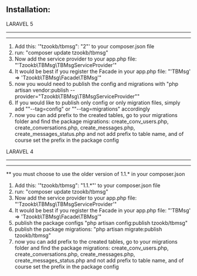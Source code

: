 Installation:
----------------

LARAVEL 5
________________
________________

1. Add this: '"tzookb/tbmsg": "2"' to your composer.json file
2. run: "composer update tzookb/tbmsg"
3. Now add the service provider to your app.php file: "'Tzookb\TBMsg\TBMsgServiceProvider'"
4. It would be best if you register the Facade in your app.php file: "'TBMsg' => 'Tzookb\TBMsg\Facade\TBMsg'"
5. now you would need to publish the config and migrations with
    "php artisan vendor:publish --provider="Tzookb\TBMsg\TBMsgServiceProvider""
6. If you would like to publish only config or only migration files, simply add
    ""--tag=config" or ""--tag=migrations" accordingly
7. now you can add prefix to the created tables, go to your migrations folder and find the package migrations:
create_conv_users.php, create_conversations.php, create_messages.php, create_messages_status.php
and not add prefix to table name, and of course set the prefix in the package config



LARAVEL 4
________________
________________

** you must choose to use the older version of 1.1.* in your composer.json

1. Add this: '"tzookb/tbmsg": "1.1.*"' to your composer.json file
2. run: "composer update tzookb/tbmsg"
3. Now add the service provider to your app.php file: "'Tzookb\TBMsg\TBMsgServiceProvider'"
4. It would be best if you register the Facade in your app.php file: "'TBMsg' => 'Tzookb\TBMsg\Facade\TBMsg'"
5. publish the package configs "php artisan config:publish tzookb/tbmsg"
6. publish the package migrations:  "php artisan migrate:publish tzookb/tbmsg"
7. now you can add prefix to the created tables, go to your migrations folder and find the package migrations:
create_conv_users.php, create_conversations.php, create_messages.php, create_messages_status.php
and not add prefix to table name, and of course set the prefix in the package config